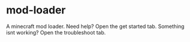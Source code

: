 # mod-loader
A minecraft mod loader.
Need help? Open the get started tab.
Something isnt working? Open the troubleshoot tab.
